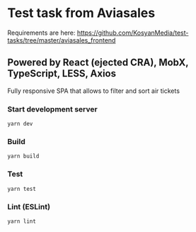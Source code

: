 # Test task from Aviasales

Requirements are here: https://github.com/KosyanMedia/test-tasks/tree/master/aviasales_frontend

## Powered by React (ejected CRA), MobX, TypeScript, LESS, Axios

Fully responsive SPA that allows to filter and sort air tickets

### Start development server

`yarn dev`

### Build

`yarn build`

### Test

`yarn test`

### Lint (ESLint)

`yarn lint`
